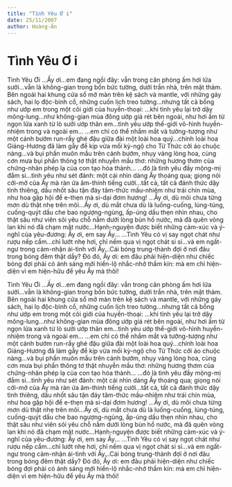 ```yaml
---
title: "Tình Yêu Ơ i"
date: 25/11/2007
author: Hoàng-Ân
---
```


# Tình Yêu Ơ i

Tình Yêu Ơi
...Ấy ơi...em đang ngồi đây: vẫn trong căn phòng ấm hơi lửa sưởi...vẫn là không-gian trong bốn bức tường, dưới trần nhà, trên mặt thảm.  Bên ngoài hai khung cửa sổ mở màn trên kệ sách và mantle, với những gáy sách, hai lọ độc-bình cổ, những cuốn lịch treo tường...nhưng tất cả bỗng như ướp em trong một cõi giới của huyền-thoại: ...khi tình yêu lại trở dậy mông-lung...như không-gian mùa đông ướp giá rét bên ngoài, như hơi ấm từ ngọn lửa xanh từ lò sưởi ướp thân em...tình yêu ướp thế-giới vô-hình huyền-nhiệm trong và ngoài em...
...em chỉ có thể nhắm mắt và tưởng-tượng như một cánh bướm run-rẩy ghé đậu giữa đài một loài hoa quý...chính loài hoa Giáng-Hương đã làm gẫy để kịp vừa mối kỳ-ngộ cho Từ Thức cởi áo chuộc nàng...và bụi phấn muôn mầu trên cánh bướm, nhụy vàng lòng hoa, cùng cơn mưa bụi phấn thông tơ thật nhuyễn mầu thơ: những hương thơm của chứng-nhân phép lạ của con tạo hóa thành...
...đó là tình yêu đầy mộng-mị đắm si...tình yêu như sét đánh: một cái nhìn dáng Ấy thoáng qua; giọng nói cởi-mở của Ấy mà ràn ứa âm-thinh tiếng cười...tất cả, tất cả đánh thức dậy tình thiêng, dấu nhốt sâu tận đáy tâm-thức mầu-nhiệm như trái chín mùa, như hoa gặp hội để e-thẹn mà si-dại đơm hương!
...Ấy ơi, dù môi chưa từng mơn dù thật nhẹ trên môi...Ấy ơi, dù mắt chưa dù là luống-cuống, lúng-túng, cuống-quýt dấu che bao ngượng-ngùng, ấp-úng dấu thẹn nhìn nhau, cho thật sâu như viên sỏi yêu chỗ nằm dưới lòng bùn hồ nước, mà đã quên vòng lan khi nó đã chạm mặt nước...Hạnh-nguyện được biết những cảm-xúc và ý-nghĩ của yêu-đương: Ấy ơi, em say Ấy...
...Tình Yêu có vị say ngọt chát như rượu nếp cẩm...chỉ lướt nhẹ hơi, chỉ nếm qua vị ngọt chát si si...và em ngất-ngư trong cảm-nhận ái-tình với Ấy...Cái bóng trung-thành đợi ở nơi đâu trong bóng đêm thật dầy?  Đó đó, Ấy ơi:  em đâu phải hiện-diện như chiếc bóng đợi phải có ánh sáng mới hiển-lộ nhắc-nhở thầm kín: mà em chỉ hiện-diện vì em hiện-hữu để yêu Ấy mà thôi!

Tình Yêu Ơi
...Ấy ơi...em đang ngồi đây: vẫn trong căn phòng ấm hơi lửa sưởi...vẫn là không-gian trong bốn bức tường, dưới trần nhà, trên mặt thảm.  Bên ngoài hai khung cửa sổ mở màn trên kệ sách và mantle, với những gáy sách, hai lọ độc-bình cổ, những cuốn lịch treo tường...nhưng tất cả bỗng như ướp em trong một cõi giới của huyền-thoại: ...khi tình yêu lại trở dậy mông-lung...như không-gian mùa đông ướp giá rét bên ngoài, như hơi ấm từ ngọn lửa xanh từ lò sưởi ướp thân em...tình yêu ướp thế-giới vô-hình huyền-nhiệm trong và ngoài em...
...em chỉ có thể nhắm mắt và tưởng-tượng như một cánh bướm run-rẩy ghé đậu giữa đài một loài hoa quý...chính loài hoa Giáng-Hương đã làm gẫy để kịp vừa mối kỳ-ngộ cho Từ Thức cởi áo chuộc nàng...và bụi phấn muôn mầu trên cánh bướm, nhụy vàng lòng hoa, cùng cơn mưa bụi phấn thông tơ thật nhuyễn mầu thơ: những hương thơm của chứng-nhân phép lạ của con tạo hóa thành...
...đó là tình yêu đầy mộng-mị đắm si...tình yêu như sét đánh: một cái nhìn dáng Ấy thoáng qua; giọng nói cởi-mở của Ấy mà ràn ứa âm-thinh tiếng cười...tất cả, tất cả đánh thức dậy tình thiêng, dấu nhốt sâu tận đáy tâm-thức mầu-nhiệm như trái chín mùa, như hoa gặp hội để e-thẹn mà si-dại đơm hương!
...Ấy ơi, dù môi chưa từng mơn dù thật nhẹ trên môi...Ấy ơi, dù mắt chưa dù là luống-cuống, lúng-túng, cuống-quýt dấu che bao ngượng-ngùng, ấp-úng dấu thẹn nhìn nhau, cho thật sâu như viên sỏi yêu chỗ nằm dưới lòng bùn hồ nước, mà đã quên vòng lan khi nó đã chạm mặt nước...Hạnh-nguyện được biết những cảm-xúc và ý-nghĩ của yêu-đương: Ấy ơi, em say Ấy...
...Tình Yêu có vị say ngọt chát như rượu nếp cẩm...chỉ lướt nhẹ hơi, chỉ nếm qua vị ngọt chát si si...và em ngất-ngư trong cảm-nhận ái-tình với Ấy...Cái bóng trung-thành đợi ở nơi đâu trong bóng đêm thật dầy?  Đó đó, Ấy ơi:  em đâu phải hiện-diện như chiếc bóng đợi phải có ánh sáng mới hiển-lộ nhắc-nhở thầm kín: mà em chỉ hiện-diện vì em hiện-hữu để yêu Ấy mà thôi!
